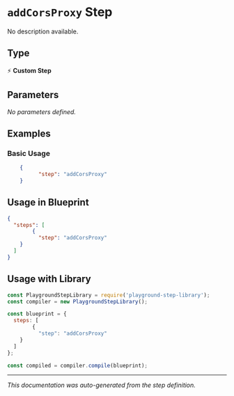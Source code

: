 # `addCorsProxy` Step

No description available.

## Type
⚡ **Custom Step**

## Parameters

*No parameters defined.*

## Examples

### Basic Usage
```json
    {
          "step": "addCorsProxy"
    }
```

## Usage in Blueprint

```json
{
  "steps": [
        {
          "step": "addCorsProxy"
    }
  ]
}
```

## Usage with Library

```javascript
const PlaygroundStepLibrary = require('playground-step-library');
const compiler = new PlaygroundStepLibrary();

const blueprint = {
  steps: [
        {
          "step": "addCorsProxy"
    }
  ]
};

const compiled = compiler.compile(blueprint);
```

---

*This documentation was auto-generated from the step definition.*
